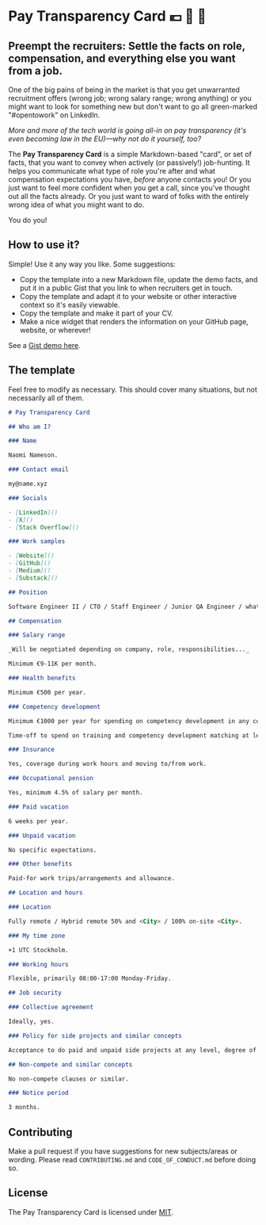 # Pay Transparency Card 💶 🔎 🔖

## Preempt the recruiters: Settle the facts on role, compensation, and everything else you want from a job.

One of the big pains of being in the market is that you get unwarranted recruitment offers (wrong job; wrong salary range; wrong anything) or you might want to look for something new but don't want to go all green-marked "#opentowork" on LinkedIn.

_More and more of the tech world is going all-in on pay transparency (it's even becoming law in the EU)—why not do it yourself, too?_

The **Pay Transparency Card** is a simple Markdown-based "card", or set of facts, that you want to convey when actively (or passively!) job-hunting. It helps you communicate what type of role you're after and what compensation expectations you have, _before_ anyone contacts you! Or you just want to feel more confident when you get a call, since you've thought out all the facts already. Or you just want to ward of folks with the entirely wrong idea of what you might want to do.

You do you!

## How to use it?

Simple! Use it any way you like. Some suggestions:

- Copy the template into a new Markdown file, update the demo facts, and put it in a public Gist that you link to when recruiters get in touch.
- Copy the template and adapt it to your website or other interactive context so it's easily viewable.
- Copy the template and make it part of your CV.
- Make a nice widget that renders the information on your GitHub page, website, or wherever!

See a [Gist demo here](https://gist.github.com/mikaelvesavuori/ffdbb4b4441a1d46fe557f3f6806c300).

## The template

Feel free to modify as necessary. This should cover many situations, but not necessarily all of them.

```markdown
# Pay Transparency Card

## Who am I?

### Name

Naomi Nameson.

### Contact email

my@name.xyz

### Socials

- [LinkedIn]()
- [X]()
- [Stack Overflow]()

### Work samples

- [Website]()
- [GitHub]()
- [Medium]()
- [Substack]()

## Position

Software Engineer II / CTO / Staff Engineer / Junior QA Engineer / whatever your desired role(s) are.

## Compensation

### Salary range

_Will be negotiated depending on company, role, responsibilities..._

Minimum €9-11K per month.

### Health benefits

Minimum €500 per year.

### Competency development

Minimum €1000 per year for spending on competency development in any conventional form, such as books, subscriptions, courses, or classes.

Time-off to spend on training and competency development matching at least 2 full weeks per working year.

### Insurance

Yes, coverage during work hours and moving to/from work.

### Occupational pension

Yes, minimum 4.5% of salary per month.

### Paid vacation

6 weeks per year.

### Unpaid vacation

No specific expectations.

### Other benefits

Paid-for work trips/arrangements and allowance.

## Location and hours

### Location

Fully remote / Hybrid remote 50% and <City> / 100% on-site <City>.

### My time zone

+1 UTC Stockholm.

### Working hours

Flexible, primarily 08:00-17:00 Monday-Friday.

## Job security

### Collective agreement

Ideally, yes.

### Policy for side projects and similar concepts

Acceptance to do paid and unpaid side projects at any level, degree of involvement, or context as long as it does not interfere, harm, or otherwise clearly and negatively affect work performance.

## Non-compete and similar concepts

No non-compete clauses or similar.

### Notice period

3 months.
```

## Contributing

Make a pull request if you have suggestions for new subjects/areas or wording. Please read `CONTRIBUTING.md` and `CODE_OF_CONDUCT.md` before doing so.

## License

The Pay Transparency Card is licensed under [MIT](https://www.tldrlegal.com/license/mit-license).
